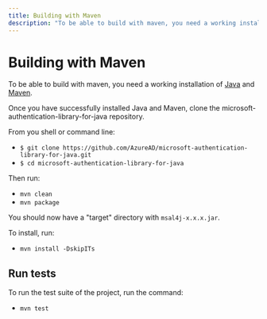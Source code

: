 ```yaml
---
title: Building with Maven
description: "To be able to build with maven, you need a working installation of Java and Maven."
---
```


# Building with Maven

To be able to build with maven, you need a working installation of [Java](https://www.oracle.com/technetwork/java/javase/downloads/index.html) and [Maven](https://maven.apache.org/download.cgi).

Once you have successfully installed Java and Maven, clone the microsoft-authentication-library-for-java repository.

From you shell or command line:

- `$ git clone https://github.com/AzureAD/microsoft-authentication-library-for-java.git`
- `$ cd microsoft-authentication-library-for-java`

Then run:

- `mvn clean`
- `mvn package`

You should now have a "target" directory with `msal4j-x.x.x.jar`.

To install, run:

- `mvn install -DskipITs`

## Run tests

To run the test suite of the project, run the command:

- `mvn test`
